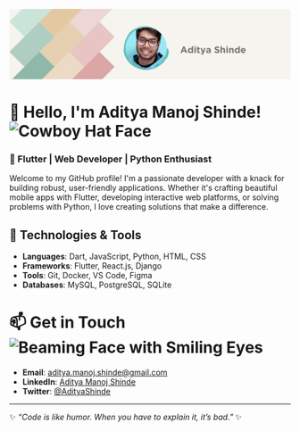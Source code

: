 ![Banner Image](./banner.png)

# 👋 Hello, I'm Aditya Manoj Shinde! <img src="https://raw.githubusercontent.com/Tarikul-Islam-Anik/Animated-Fluent-Emojis/master/Emojis/Smilies/Cowboy%20Hat%20Face.png" alt="Cowboy Hat Face" width="30" height="30" />

### 🚀 Flutter | Web Developer | Python Enthusiast

Welcome to my GitHub profile! I'm a passionate developer with a knack for building robust, user-friendly applications. Whether it's crafting beautiful mobile apps with Flutter, developing interactive web platforms, or solving problems with Python, I love creating solutions that make a difference.

## 🔧 Technologies & Tools

- **Languages**: Dart, JavaScript, Python, HTML, CSS
- **Frameworks**: Flutter, React.js, Django
- **Tools**: Git, Docker, VS Code, Figma
- **Databases**: MySQL, PostgreSQL, SQLite



# 📫 Get in Touch  <img src="https://raw.githubusercontent.com/Tarikul-Islam-Anik/Animated-Fluent-Emojis/master/Emojis/Smilies/Beaming%20Face%20with%20Smiling%20Eyes.png" alt="Beaming Face with Smiling Eyes" width="30" height="30" />

- **Email**: [aditya.manoj.shinde@gmail.com](mailto:aditya.manoj.shinde@gmail.com)
- **LinkedIn**: [Aditya Manoj Shinde](https://www.linkedin.com/in/aditya-shinde-085b1b287/)
- **Twitter**: [@AdityaShinde](https://x.com/Aditya_Shinde13)

---

✨ _“Code is like humor. When you have to explain it, it’s bad.”_ ✨
